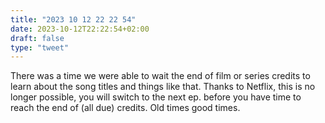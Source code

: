```yaml
---
title: "2023 10 12 22 22 54"
date: 2023-10-12T22:22:54+02:00
draft: false
type: "tweet"
---
```


There was a time we were able to wait the end of film or series credits to learn about the song titles and things like that. Thanks to Netflix, this is no longer possible, you will switch to the next ep. before you have time to reach the end of (all due) credits. Old times good times.
